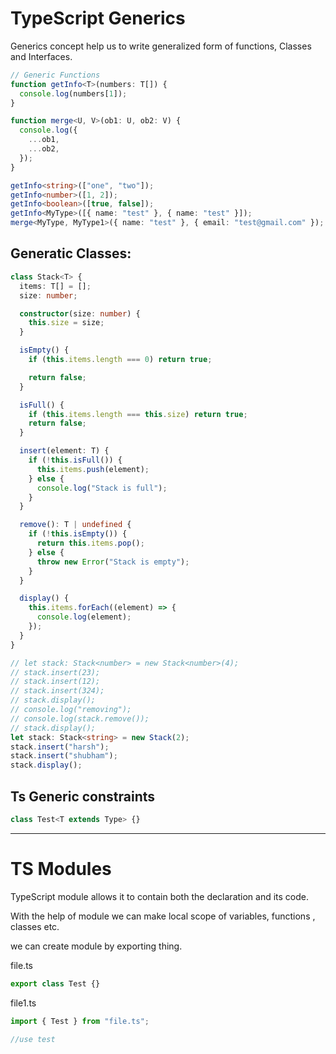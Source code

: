 # TypeScript Generics

Generics concept help us to write generalized form of functions, Classes and Interfaces.

```ts
// Generic Functions
function getInfo<T>(numbers: T[]) {
  console.log(numbers[1]);
}

function merge<U, V>(ob1: U, ob2: V) {
  console.log({
    ...ob1,
    ...ob2,
  });
}

getInfo<string>(["one", "two"]);
getInfo<number>([1, 2]);
getInfo<boolean>([true, false]);
getInfo<MyType>([{ name: "test" }, { name: "test" }]);
merge<MyType, MyType1>({ name: "test" }, { email: "test@gmail.com" });
```

## Generatic Classes:

```ts
class Stack<T> {
  items: T[] = [];
  size: number;

  constructor(size: number) {
    this.size = size;
  }

  isEmpty() {
    if (this.items.length === 0) return true;

    return false;
  }

  isFull() {
    if (this.items.length === this.size) return true;
    return false;
  }

  insert(element: T) {
    if (!this.isFull()) {
      this.items.push(element);
    } else {
      console.log("Stack is full");
    }
  }

  remove(): T | undefined {
    if (!this.isEmpty()) {
      return this.items.pop();
    } else {
      throw new Error("Stack is empty");
    }
  }

  display() {
    this.items.forEach((element) => {
      console.log(element);
    });
  }
}

// let stack: Stack<number> = new Stack<number>(4);
// stack.insert(23);
// stack.insert(12);
// stack.insert(324);
// stack.display();
// console.log("removing");
// console.log(stack.remove());
// stack.display();
let stack: Stack<string> = new Stack(2);
stack.insert("harsh");
stack.insert("shubham");
stack.display();
```

## Ts Generic constraints

```ts
class Test<T extends Type> {}
```

---

# TS Modules

TypeScript module allows it to contain both the declaration and its code.

With the help of module we can make local scope of variables, functions , classes etc.

we can create module by exporting thing.

file.ts

```ts
export class Test {}
```

file1.ts

```ts
import { Test } from "file.ts";

//use test
```
